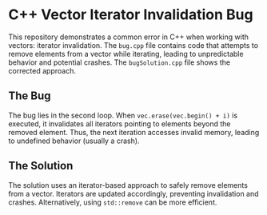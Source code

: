 # C++ Vector Iterator Invalidation Bug
This repository demonstrates a common error in C++ when working with vectors: iterator invalidation.  The `bug.cpp` file contains code that attempts to remove elements from a vector while iterating, leading to unpredictable behavior and potential crashes.  The `bugSolution.cpp` file shows the corrected approach.

## The Bug
The bug lies in the second loop.  When `vec.erase(vec.begin() + i)` is executed, it invalidates all iterators pointing to elements beyond the removed element. Thus, the next iteration accesses invalid memory, leading to undefined behavior (usually a crash).

## The Solution
The solution uses an iterator-based approach to safely remove elements from a vector.  Iterators are updated accordingly, preventing invalidation and crashes.  Alternatively, using `std::remove` can be more efficient.